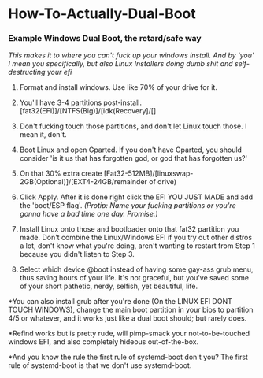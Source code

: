 # How-To-Actually-Dual-Boot

### Example Windows Dual Boot, the retard/safe way

*This makes it to where you can't fuck up your windows install. And by 'you' I mean you specifically, but also Linux Installers doing dumb shit and self-destructing your efi*

1) Format and install windows. Use like 70% of your drive for it.

2) You'll have 3-4 partitions post-install. [fat32(EFI)]/[NTFS(Big)]/[idk(Recovery]/[]

3) Don't fucking touch those partitions, and don't let Linux touch those. I mean it, don't.

4) Boot Linux and open Gparted. If you don't have Gparted, you should consider 'is it us that has forgotten god, or god that has forgotten us?'

5) On that 30% extra create [Fat32-512MB]/[linuxswap-2GB(Optional)]/[EXT4-24GB/remainder of drive)

6) Click Apply. After it is done right click the EFI YOU JUST MADE and add the 'boot/ESP flag'.
*(Protip: Name your fucking partitions or you're gonna have a bad time one day. Promise.)*

7) Install Linux onto those and bootloader onto that fat32 partition you made. Don't combine the Linux/Windows EFI if you try out other distros a lot, don't know what you're doing, aren't wanting to restart from Step 1 because you didn't listen to Step 3. 

8) Select which device @boot instead of having some gay-ass grub menu, thus saving hours of your life. It's not graceful, but you've saved some of your short pathetic, nerdy, selfish, yet beautiful, life. 

*You can also install grub after you're done (On the LINUX EFI DONT TOUCH WINDOWS), change the main boot partition in your bios to partition 4/5 or whatever, and it works just like a dual boot should; but rarely does. 

*Refind works but is pretty rude, will pimp-smack your not-to-be-touched windows EFI, and also completely hideous out-of-the-box.

*And you know the rule the first rule of systemd-boot don't you? 
The first rule of systemd-boot is that we don't use systemd-boot.

